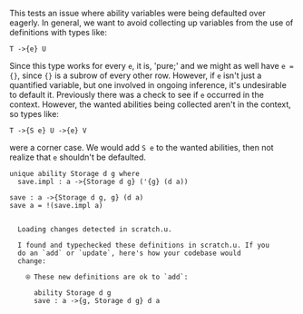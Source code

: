This tests an issue where ability variables were being defaulted over
eagerly. In general, we want to avoid collecting up variables from the
use of definitions with types like:

``` 
T ->{e} U
```

Since this type works for every `e`, it is, 'pure;' and we might as
well have `e = {}`, since `{}` is a subrow of every other row.
However, if `e` isn't just a quantified variable, but one involved in
ongoing inference, it's undesirable to default it. Previously there
was a check to see if `e` occurred in the context. However, the wanted
abilities being collected aren't in the context, so types like:

``` 
T ->{S e} U ->{e} V
```

were a corner case. We would add `S e` to the wanted abilities, then
not realize that `e` shouldn't be defaulted.

``` unison
unique ability Storage d g where
  save.impl : a ->{Storage d g} ('{g} (d a))

save : a ->{Storage d g, g} (d a)
save a = !(save.impl a)
```

``` ucm :added-by-ucm

  Loading changes detected in scratch.u.

  I found and typechecked these definitions in scratch.u. If you
  do an `add` or `update`, here's how your codebase would
  change:

    ⍟ These new definitions are ok to `add`:
    
      ability Storage d g
      save : a ->{g, Storage d g} d a
```
